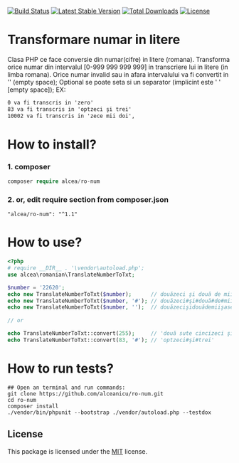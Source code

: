 [![Build Status](https://travis-ci.org/alceanicu/ro-num.svg?branch=master)](https://travis-ci.org/alceanicu/ro-num) [![Latest Stable Version](https://poser.pugx.org/alcea/ro-num/v/stable.svg)](https://packagist.org/packages/alcea/ro-num) [![Total Downloads](https://poser.pugx.org/alcea/ro-num/downloads.svg)](https://packagist.org/packages/alcea/ro-num) [![License](https://poser.pugx.org/alcea/ro-num/license.svg)](https://packagist.org/packages/alcea/ro-num)

# Transformare numar in litere
Clasa PHP ce face conversie din numar(cifre) in litere (romana).
Transforma orice numar din intervalul [0-999 999 999 999] in transcriere lui in litere (in limba romana).
Orice numar invalid sau in afara intervalului va fi convertit in '' (empty space);
Optional se poate seta si un separator (implicint este ' ' [empty space]);
EX:
```txt
0 va fi transcris in 'zero'
83 va fi transcris in 'optzeci şi trei'
10002 va fi transcris in 'zece mii doi',
```

# How to install?

### 1. composer
```php
composer require alcea/ro-num
```

### 2. or, edit require section from composer.json
```
"alcea/ro-num": "^1.1"
```

# How to use?

```php
<?php
# require __DIR__ . '\vendor\autoload.php';
use alcea\romanian\TranslateNumberToTxt;

$number = '22620';
echo new TranslateNumberToTxt($number);      // douăzeci şi două de mii şase sute douăzeci 
echo new TranslateNumberToTxt($number, '#'); // douăzeci#şi#două#de#mii#şase#sute#douăzeci 
echo new TranslateNumberToTxt($number, '');  // douăzecişidouădemiişasesutedouăzeci
 
// or

echo TranslateNumberToTxt::convert(255);     // 'două sute cincizeci şi cinci'
echo TranslateNumberToTxt::convert(83, '#'); // 'optzeci#şi#trei'
```

# How to run tests?
```
## Open an terminal and run commands:
git clone https://github.com/alceanicu/ro-num.git
cd ro-num
composer install
./vendor/bin/phpunit --bootstrap ./vendor/autoload.php --testdox
```

## License

This package is licensed under the [MIT](http://opensource.org/licenses/MIT) license.
